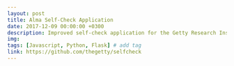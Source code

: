 ```yaml
---
layout: post
title: Alma Self-Check Application
date: 2017-12-09 00:00:00 +0300
description: Improved self-check application for the Getty Research Institute. Changed to meet library needs and security patch using Flask.
img: 
tags: [Javascript, Python, Flask] # add tag
link: https://github.com/thegetty/selfcheck
---
```


